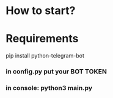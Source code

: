 # How to start?

# Requirements
pip install python-telegram-bot

### in config.py put your BOT TOKEN


### in console: python3 main.py
